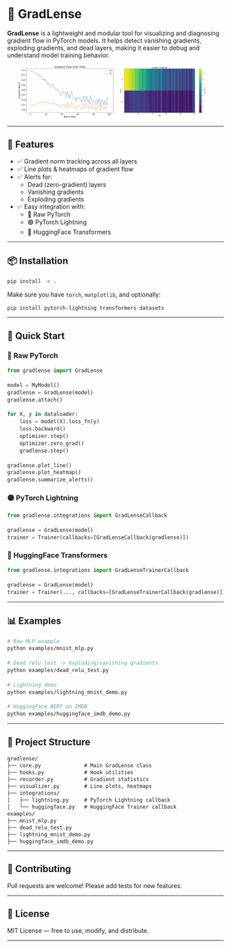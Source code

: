 # 🧠 GradLense

**GradLense** is a lightweight and modular tool for visualizing and diagnosing gradient flow in PyTorch models. It helps detect vanishing gradients, exploding gradients, and dead layers, making it easier to debug and understand model training behavior.

<p align="center">
  <img src="figures/1.png" width="45%"/>
  <img src="figures/2.png" width="45%"/>
</p>

---

## 🚀 Features

- ✅ Gradient norm tracking across all layers
- ✅ Line plots & heatmaps of gradient flow
- ✅ Alerts for:
  - Dead (zero-gradient) layers
  - Vanishing gradients
  - Exploding gradients
- ✅ Easy integration with:
  - 🔹 Raw PyTorch
  - 🟣 PyTorch Lightning
  - 🤗 HuggingFace Transformers

---

## 📦 Installation

```bash
pip install -e .
```

Make sure you have `torch`, `matplotlib`, and optionally:
```bash
pip install pytorch-lightning transformers datasets
```

---

## 🧪 Quick Start

### 🔹 Raw PyTorch
```python
from gradlense import GradLense

model = MyModel()
gradlense = GradLense(model)
gradlense.attach()

for X, y in dataloader:
    loss = model(X).loss_fn(y)
    loss.backward()
    optimizer.step()
    optimizer.zero_grad()
    gradlense.step()

gradlense.plot_line()
gradlense.plot_heatmap()
gradlense.summarize_alerts()
```

### 🟣 PyTorch Lightning
```python
from gradlense.integrations import GradLenseCallback

gradlense = GradLense(model)
trainer = Trainer(callbacks=[GradLenseCallback(gradlense)])
```

### 🤗 HuggingFace Transformers
```python
from gradlense.integrations import GradLenseTrainerCallback

gradlense = GradLense(model)
trainer = Trainer(..., callbacks=[GradLenseTrainerCallback(gradlense)])
```

---

## 📊 Examples

```bash
# Raw MLP example
python examples/mnist_mlp.py

# Dead relu test -> exploding/vanishing gradients
python examples/dead_relu_test.py

# Lightning demo
python examples/lightning_mnist_demo.py

# HuggingFace BERT on IMDB
python examples/huggingface_imdb_demo.py
```

---

## 📁 Project Structure
```
gradlense/
├── core.py              # Main GradLense class
├── hooks.py             # Hook utilities
├── recorder.py          # Gradient statistics
├── visualizer.py        # Line plots, heatmaps
├── integrations/
│   ├── lightning.py     # PyTorch Lightning callback
│   └── huggingface.py   # HuggingFace Trainer callback
examples/
├── mnist_mlp.py
├── dead_relu_test.py
├── lightning_mnist_demo.py
├── huggingface_imdb_demo.py
```

---

## 🤝 Contributing
Pull requests are welcome! Please add tests for new features.

---

## 📜 License
MIT License — free to use, modify, and distribute.

---
